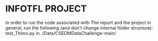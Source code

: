 # INFOTFL PROJECT
 
In order to run the code associated with The report and the project in general, run the following (and don't change internal folder structure):
test_Thimo.py in ./Data/CSEDMDataChallenge-main/
